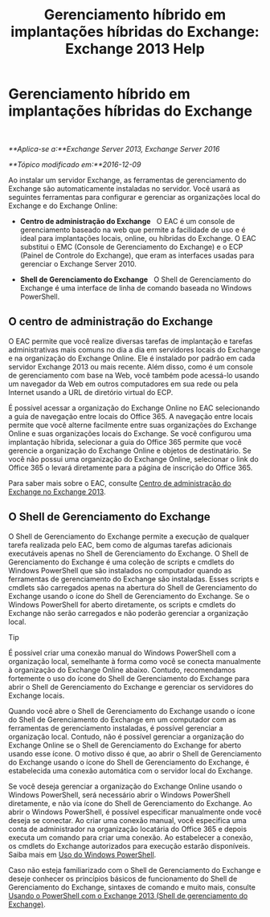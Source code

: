 ﻿---
title: 'Gerenciamento híbrido em implantações híbridas do Exchange: Exchange 2013 Help'
TOCTitle: Gerenciamento híbrido em implantações híbridas do Exchange
ms:assetid: 233f9f34-3ff5-47e1-a9e8-3244ee868d6e
ms:mtpsurl: https://technet.microsoft.com/pt-br/library/JJ659048(v=EXCHG.150)
ms:contentKeyID: 50487107
ms.date: 01/10/2018
mtps_version: v=EXCHG.150
ms.translationtype: HT
---

# Gerenciamento híbrido em implantações híbridas do Exchange

 

_**Aplica-se a:**Exchange Server 2013, Exchange Server 2016_

_**Tópico modificado em:**2016-12-09_

Ao instalar um servidor Exchange, as ferramentas de gerenciamento do Exchange são automaticamente instaladas no servidor. Você usará as seguintes ferramentas para configurar e gerenciar as organizações local do Exchange e do Exchange Online:

  - **Centro de administração do Exchange**   O EAC é um console de gerenciamento baseado na web que permite a facilidade de uso e é ideal para implantações locais, online, ou híbridas do Exchange. O EAC substitui o EMC (Console de Gerenciamento do Exchange) e o ECP (Painel de Controle do Exchange), que eram as interfaces usadas para gerenciar o Exchange Server 2010.

  - **Shell de Gerenciamento do Exchange**   O Shell de Gerenciamento do Exchange é uma interface de linha de comando baseada no Windows PowerShell.

## O centro de administração do Exchange

O EAC permite que você realize diversas tarefas de implantação e tarefas administrativas mais comuns no dia a dia em servidores locais do Exchange e na organização do Exchange Online. Ele é instalado por padrão em cada servidor Exchange 2013 ou mais recente. Além disso, como é um console de gerenciamento com base na Web, você também pode acessá-lo usando um navegador da Web em outros computadores em sua rede ou pela Internet usando a URL de diretório virtual do ECP.

É possível acessar a organização do Exchange Online no EAC selecionando a guia de navegação entre locais do Office 365. A navegação entre locais permite que você alterne facilmente entre suas organizações do Exchange Online e suas organizações locais do Exchange. Se você configurou uma implantação híbrida, selecionar a guia do Office 365 permite que você gerencie a organização do Exchange Online e objetos de destinatário. Se você não possui uma organização do Exchange Online, selecionar o link do Office 365 o levará diretamente para a página de inscrição do Office 365.

Para saber mais sobre o EAC, consulte [Centro de administração do Exchange no Exchange 2013](https://technet.microsoft.com/pt-br/library/jj150562\(v=exchg.150\)).

## O Shell de Gerenciamento do Exchange

O Shell de Gerenciamento do Exchange permite a execução de qualquer tarefa realizada pelo EAC, bem como de algumas tarefas adicionais executáveis apenas no Shell de Gerenciamento do Exchange. O Shell de Gerenciamento do Exchange é uma coleção de scripts e cmdlets do Windows PowerShell que são instalados no computador quando as ferramentas de gerenciamento do Exchange são instaladas. Esses scripts e cmdlets são carregados apenas na abertura do Shell de Gerenciamento do Exchange usando o ícone do Shell de Gerenciamento do Exchange. Se o Windows PowerShell for aberto diretamente, os scripts e cmdlets do Exchange não serão carregados e não poderão gerenciar a organização local.


> [!TIP]
> É possível criar uma conexão manual do Windows PowerShell com a organização local, semelhante à forma como você se conecta manualmente à organização do Exchange Online abaixo. Contudo, recomendamos fortemente o uso do ícone do Shell de Gerenciamento do Exchange para abrir o Shell de Gerenciamento do Exchange e gerenciar os servidores do Exchange locais.



Quando você abre o Shell de Gerenciamento do Exchange usando o ícone do Shell de Gerenciamento do Exchange em um computador com as ferramentas de gerenciamento instaladas, é possível gerenciar a organização local. Contudo, não é possível gerenciar a organização do Exchange Online se o Shell de Gerenciamento do Exchange for aberto usando esse ícone. O motivo disso é que, ao abrir o Shell de Gerenciamento do Exchange usando o ícone do Shell de Gerenciamento do Exchange, é estabelecida uma conexão automática com o servidor local do Exchange.

Se você deseja gerenciar a organização do Exchange Online usando o Windows PowerShell, será necessário abrir o Windows PowerShell diretamente, e não via ícone do Shell de Gerenciamento do Exchange. Ao abrir o Windows PowerShell, é possível especificar manualmente onde você deseja se conectar. Ao criar uma conexão manual, você especifica uma conta de administrador na organização locatária do Office 365 e depois executa um comando para criar uma conexão. Ao estabelecer a conexão, os cmdlets do Exchange autorizados para execução estarão disponíveis. Saiba mais em [Uso do Windows PowerShell](http://go.microsoft.com/fwlink/p/?linkid=209660).

Caso não esteja familiarizado com o Shell de Gerenciamento do Exchange e deseje conhecer os princípios básicos de funcionamento do Shell de Gerenciamento do Exchange, sintaxes de comando e muito mais, consulte [Usando o PowerShell com o Exchange 2013 (Shell de gerenciamento do Exchange)](https://technet.microsoft.com/pt-br/library/bb123778\(v=exchg.150\)).

